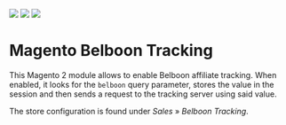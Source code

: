 [![](https://img.shields.io/maintenance/yes/2020.svg)](https://github.com/inspiredminds/magento-belboon-tracking)
[![](https://img.shields.io/packagist/v/inspiredminds/magento-belboon-tracking.svg)](https://packagist.org/packages/inspiredminds/magento-belboon-tracking)
[![](https://img.shields.io/packagist/dt/inspiredminds/magento-belboon-tracking.svg)](https://packagist.org/packages/inspiredminds/magento-belboon-tracking)

Magento Belboon Tracking
=====================

This Magento 2 module allows to enable Belboon affiliate tracking. When enabled, 
it looks for the `belboon` query parameter, stores the value in the session and 
then sends a request to the tracking server using said value.

The store configuration is found under _Sales_ » _Belboon Tracking_.
